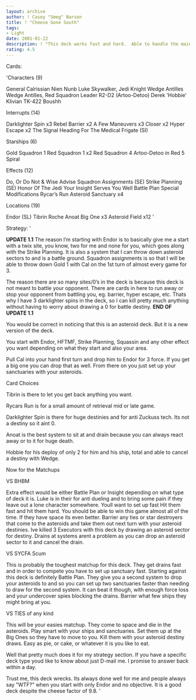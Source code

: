 ```yaml
---
layout: archive
author: ! Casey "Smeg" Barson
title: ! "Cheese Gone South"
tags:
- Light
date: 2001-01-22
description: ! "This deck works fast and hard.  Able to handle the main dark decks as well as the cheese ones"
rating: 4.5
---
```

Cards: 

'Characters (9)

General Calrissian
Nien Nunb
Luke Skywalker, Jedi Knight
Wedge Antilles
Wedge Antilles, Red Squadron Leader
R2-D2 (Artoo-Detoo)
Derek ’Hobbie’ Klivian
TK-422
Boushh

Interrupts (14)

Darklighter Spin x3
Rebel Barrier x2
A Few Maneuvers x3
Closer x2
Hyper Escape x2
The Signal
Heading For The Medical Frigate (SI)

Starships (6)

Gold Squadron 1
Red Squadron 1 x2
Red Squadron 4
Artoo-Detoo in Red 5
Spiral

Effects (12)

Do, Or Do Not & Wise Advise
Squadron Assignments  (SE)
Strike Planning  (SE)
Honor Of The Jedi
Your Insight Serves You Well
Battle Plan
Special Modifications
Rycar’s Run
Asteroid Sanctuary x4

Locations (19)

Endor  (SL)
Tibrin
Roche
Anoat
Big One x3
Asteroid Field x12 '

Strategy: '

**UPDATE 1.1**
The reason I’m starting with Endor is to basically give me a start with a twix site, you know, two for me and none for you, which goes along with the Strike Planning.   It is also a system that I can throw down asteroid sectors to and is a battle ground.  Squadron assignments is so that I will be able to throw down Gold 1 with Cal on the 1st turn of almost every game for 3.

The reason there are so many sites/0’s in the deck is because this deck is not meant to battle your opponent.  There are cards in here to run away or stop your opponent from battling you, eg. barrier, hyper escape, etc.  Thats why I have 3 darklighter spins in the deck, so I can kill pretty much anything without having to worry about drawing a 0 for battle destiny.
**END OF UPDATE 1.1**

You would be correct in noticing that this is an asteroid deck.  But it is a new version of the deck.

You start with Endor, HFTMF, Strike Planning, Squassin and any other effect you want depending on what they start and also your area.

Pull Cal into your hand first turn and drop him to Endor for 3 force.  If you get a big one you can drop that as well.	From there on you just set up your sanctuaries with your asteroids.

Card Choices

Tibrin is there to let you get back anything you want.

Rycars Run is for a small amount of retrieval mid or late game.

Darklighter Spin is there for huge destinies and for anti Zuckuss tech.  Its not a destiny so it aint 0.

Anoat is the best system to sit at and drain because you can always react away or to it for huge death.

Hobbie for his deploy of only 2 for him and his ship, total and able to cancel a destiny with Wedge.

Now for the Matchups

VS BHBM

Extra effect would be either Battle Plan or Insight depending on what type of deck it is.  Luke is in their for anti dueling and to bring some pain if they leave out a lone character somewhere.  Youll want to set up fast Hit them fast and hit them hard.  You should be able to win this game almost all of the time.  If they have space its even better.  Barrier any ties or star destroyers that come to the asteroids and take them out next turn with your asteroid destinies.  Ive killed 3 Executors with this deck by drawing an asteroid sector for destiny.  Drains at systems arent a problem as you can drop an asteroid sector to it and cancel the drain.

VS SYCFA Scum

This is probably the toughest matchup for this deck.  They get drains fast and in order to compete you have to set up sanctuary fast.  Starting against this deck is definitely Battle Plan.  They give you a second system to drop your asteroids to and so you can set up two sanctuaries faster than needing to draw for the second system.	It can beat it though, with enough force loss and your undercover spies blocking the drains.  Barrier what few ships they might bring at you.

VS TIES of any kind

This will be your easies matchup.  They come to space and die in the asteroids.  Play smart with your ships and sanctuaries.  Set them up at the Big Ones so they have to move to you.	Kill them with your asteroid destiny draws.  Easy as pie, or cake, or whatever it is you like to eat.

Well that pretty much does it for my strategy section.	If you have a specific deck type youd like to know about just D-mail me. I promise to answer back within a day.

Trust me, this deck wrecks.  Its always done well for me and people always say ”WTF?” when you start with only Endor and no objective.  It is a good deck despite the cheese factor of 9.8.  '